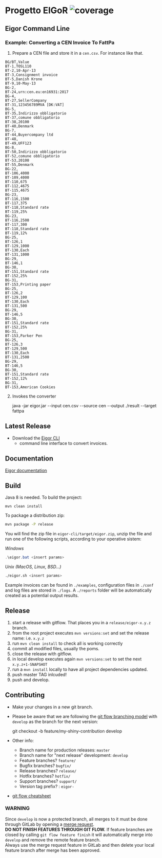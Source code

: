 Progetto EIGoR ![coverage](https://gitlab.com/tgi-infocert-eigor/eigor/badges/develop/build.svg)
==============

## Eigor Command Line

### Example: Converting a CEN Invoice To FattPa

1. Prepare a CEN file and store it in a `cen.csv`. For instance like that.

```
BG/BT,Value
BT-1,TOSL110
BT-2,10-Apr-13
BT-3,Consignment invoice
BT-5,Danish Krone
BT-9,10-May-13
BG-2,
BT-24,urn:cen.eu:en16931:2017
BG-4,
BT-27,SellerCompany
BT-31,123456789MVA [DK:VAT]
BG-5,
BT-35,Indirizzo obbligatorio
BT-37,comune obbligatorio
BT-38,20100
BT-40,Denmark
BG-7,
BT-44,Buyercompany ltd
BT-48,
BT-49,UFF123
BG-8,
BT-50,Indirizzo obbligatorio
BT-52,comune obbligatorio
BT-53,20100
BT-55,Denmark
BG-22,
BT-106,4000
BT-109,4000
BT-110,675
BT-112,4675
BT-115,4675
BG-23,
BT-116,1500
BT-117,375
BT-118,Standard rate
BT-119,25%
BG-23,
BT-116,2500
BT-117,300
BT-118,Standard rate
BT-119,12%
BG-25,
BT-126,1
BT-129,1000
BT-130,Each
BT-131,1000
BG-29,
BT-146,1
BG-30,
BT-151,Standard rate
BT-152,25%
BG-31,
BT-153,Printing paper
BG-25,
BT-126,2
BT-129,100
BT-130,Each
BT-131,500
BG-29,
BT-146,5
BG-30,
BT-151,Standard rate
BT-152,25%
BG-31,
BT-153,Parker Pen
BG-25,
BT-126,3
BT-129,500
BT-130,Each
BT-131,2500
BG-29,
BT-146,5
BG-30,
BT-151,Standard rate
BT-152,12%
BG-31,
BT-153,American Cookies
```

2. Invokes the converter

    java -jar eigor.jar --input cen.csv --source cen --output ./result --target fattpa


## Latest Release
* Download the [Eigor CLI](https://gitlab.com/tgi-infocert-eigor/eigor/builds/artifacts/master/download?job=package-cli)
  * command line interface to convert invoices.
  
## Documentation
[Eigor documentation](https://tgi-infocert-eigor.gitlab.io/eigor/)

## Build
Java 8 is needed. To build the project:

    mvn clean install
    
To package a distribution zip:
```bash
mvn package -P release
```

You will find the zip file in `eigor-cli/target/eigor.zip`, unzip the file and run one of the following scripts,
according to your operative sistem:   

*Windows*
```powershell
.\eigor.bat <insert params>
```
*Unix (MacOS, Linux, BSD...)*
```bash
./eigor.sh <insert params>
```

Example invoices can be found in `./examples`, configuration files in `./conf` and log files 
are stored in `./logs`. A `./reports` folder will be automatically created as a potential output results.

## Release
1. start a release with gitflow. That places you in a `release/eigor-x.y.z` branch.
2. from the root project executes `mvn versions:set` and set the release name: i.e. `x.y.z`
3. run `mvn clean install` to check all is working correctly
4. commit all modified files, usually the poms.
5. close the release with gitflow.
6. in local develop executes again `mvn versions:set` to set the next `x.y.z+1-SNAPSHOT`
7. run a `mvn install` locally to have all project dependencies updated.
8. push master TAG inlcuded!
9. push and develop. 
   
## Contributing
* Make your changes in a new git branch. 
* Please be aware that we are following the 
[git flow branching model](http://nvie.com/posts/a-successful-git-branching-model/) 
with `develop` as the branch for the next version:


    git checkout -b feature/my-shiny-contribution develop
    
* Other info:
  * Branch name for production releases: `master` 
  * Branch name for "next release" development: `develop` 
  * Feature branches? `feature/` 
  * Bugfix branches? `bugfix/` 
  * Release branches? `release/` 
  * Hotfix branches? `hotfix/` 
  * Support branches? `support/` 
  * Version tag prefix? : `eigor-` 
  
* [git flow cheatsheet](https://danielkummer.github.io/git-flow-cheatsheet/)  

### WARNING
Since `develop` is now a protected branch, all merges to it must be done through GitLab by opening a 
[merge request](https://gitlab.com/tgi-infocert-eigor/eigor/merge_requests/new).  
**DO NOT FINISH FEATURES THROUGH GIT FLOW.** If feature branches are closed by calling
`git flow feature finish` it will automatically merge into `develop` and remove the remote feature branch.   
Always use the merge request feature in GitLab and then delete your local feature branch after merge
has been approved.


